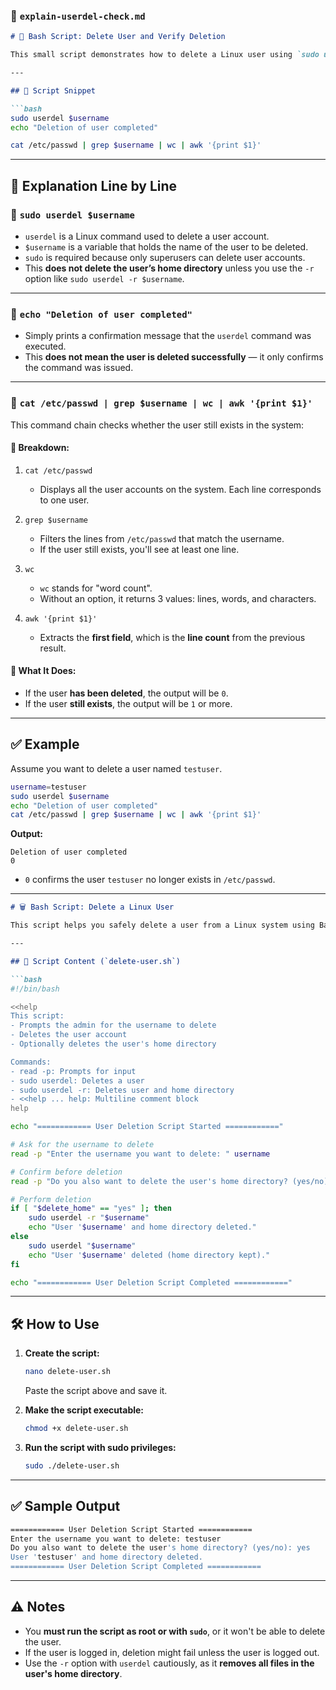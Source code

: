 ### 📄 `explain-userdel-check.md`

````markdown
# 🧾 Bash Script: Delete User and Verify Deletion

This small script demonstrates how to delete a Linux user using `sudo userdel`, and then verifies whether the user was successfully removed by checking the `/etc/passwd` file.

---

## 📜 Script Snippet

```bash
sudo userdel $username
echo "Deletion of user completed"

cat /etc/passwd | grep $username | wc | awk '{print $1}'
````

---

## 🧠 Explanation Line by Line

### 🔸 `sudo userdel $username`

* `userdel` is a Linux command used to delete a user account.
* `$username` is a variable that holds the name of the user to be deleted.
* `sudo` is required because only superusers can delete user accounts.
* This **does not delete the user’s home directory** unless you use the `-r` option like `sudo userdel -r $username`.

---

### 🔸 `echo "Deletion of user completed"`

* Simply prints a confirmation message that the `userdel` command was executed.
* This **does not mean the user is deleted successfully** — it only confirms the command was issued.

---

### 🔸 `cat /etc/passwd | grep $username | wc | awk '{print $1}'`

This command chain checks whether the user still exists in the system:

#### 🔹 Breakdown:

1. `cat /etc/passwd`

   * Displays all the user accounts on the system. Each line corresponds to one user.

2. `grep $username`

   * Filters the lines from `/etc/passwd` that match the username.
   * If the user still exists, you'll see at least one line.

3. `wc`

   * `wc` stands for "word count".
   * Without an option, it returns 3 values: lines, words, and characters.

4. `awk '{print $1}'`

   * Extracts the **first field**, which is the **line count** from the previous result.

#### 🔹 What It Does:

* If the user **has been deleted**, the output will be `0`.
* If the user **still exists**, the output will be `1` or more.

---

## ✅ Example

Assume you want to delete a user named `testuser`.

```bash
username=testuser
sudo userdel $username
echo "Deletion of user completed"
cat /etc/passwd | grep $username | wc | awk '{print $1}'
```

**Output:**

```
Deletion of user completed
0
```

* `0` confirms the user `testuser` no longer exists in `/etc/passwd`.

---

````markdown
# 🗑️ Bash Script: Delete a Linux User

This script helps you safely delete a user from a Linux system using Bash. It prompts the user for a username, deletes the account, and optionally removes the user's home directory.

---

## 🧾 Script Content (`delete-user.sh`)

```bash
#!/bin/bash

<<help
This script:
- Prompts the admin for the username to delete
- Deletes the user account
- Optionally deletes the user's home directory

Commands:
- read -p: Prompts for input
- sudo userdel: Deletes a user
- sudo userdel -r: Deletes user and home directory
- <<help ... help: Multiline comment block
help

echo "============ User Deletion Script Started ============"

# Ask for the username to delete
read -p "Enter the username you want to delete: " username

# Confirm before deletion
read -p "Do you also want to delete the user's home directory? (yes/no): " delete_home

# Perform deletion
if [ "$delete_home" == "yes" ]; then
    sudo userdel -r "$username"
    echo "User '$username' and home directory deleted."
else
    sudo userdel "$username"
    echo "User '$username' deleted (home directory kept)."
fi

echo "============ User Deletion Script Completed ============"
````

---

## 🛠️ How to Use

1. **Create the script:**

   ```bash
   nano delete-user.sh
   ```

   Paste the script above and save it.

2. **Make the script executable:**

   ```bash
   chmod +x delete-user.sh
   ```

3. **Run the script with sudo privileges:**

   ```bash
   sudo ./delete-user.sh
   ```

---

## ✅ Sample Output

```bash
============ User Deletion Script Started ============
Enter the username you want to delete: testuser
Do you also want to delete the user's home directory? (yes/no): yes
User 'testuser' and home directory deleted.
============ User Deletion Script Completed ============
```

---

## ⚠️ Notes

* You **must run the script as root or with `sudo`**, or it won't be able to delete the user.
* If the user is logged in, deletion might fail unless the user is logged out.
* Use the `-r` option with `userdel` cautiously, as it **removes all files in the user's home directory**.


